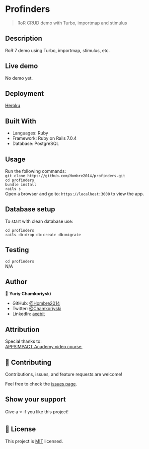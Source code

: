 # Profinders

>  RoR CRUD demo with Turbo, importmap and stimulus

## Description

RoR 7 demo using Turbo, importmap, stimulus, etc.

## Live demo

No demo yet.

## Deployment

[Heroku](https://profinders.herokuapp.com/)

## Built With

- Languages: Ruby
- Framework: Ruby on Rails 7.0.4
- Database: PostgreSQL

## Usage

Run the following commands:</br>
`git clone https://github.com/Hombre2014/profinders.git`</br>
`cd profinders`</br>
`bundle install`</br>
`rails s`</br>
Open a browser and go to: `https://localhost:3000` to view the app.

## Database setup

To start with clean database use:

`cd profinders`</br>
`rails db:drop db:create db:migrate`

## Testing

`cd profinders`</br>
N/A

## Author

👤 **Yuriy Chamkoriyski**

- GitHub: [@Hombre2014](https://github.com/Hombre2014)
- Twitter: [@Chamkoriyski](https://twitter.com/Chamkoriyski)
- LinkedIn: [axebit](https://linkedin.com/in/axebit)

## Attribution

Special thanks to: <br>
<a href='https://www.youtube.com/playlist?list=PL6SEI86zExmtgdociS7Us434BFDvaoZ56'>APPSIMPACT Academy video course</a>, <br>
## 🤝 Contributing

Contributions, issues, and feature requests are welcome!

Feel free to check the [issues page](https://github.com/Hombre2014/profinders/issues).

## Show your support

Give a ⭐️ if you like this project!

## 📝 License

This project is [MIT](./license.md) licensed.
